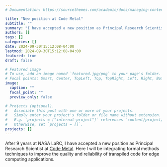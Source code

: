 ```yaml
---
# Documentation: https://sourcethemes.com/academic/docs/managing-content/

title: "New position at Code Metal"
subtitle: ""
summary: "I have accepted a new position as Principal Research Scientist at Code Metal."
authors: []
tags: []
categories: []
date: 2024-09-30T15:12:08-04:00
lastmod: 2024-09-30T15:12:08-04:00
featured: true
draft: false

# Featured image
# To use, add an image named `featured.jpg/png` to your page's folder.
# Focal points: Smart, Center, TopLeft, Top, TopRight, Left, Right, BottomLeft, Bottom, BottomRight.
image:
  caption: ""
  focal_point: ""
  preview_only: false

# Projects (optional).
#   Associate this post with one or more of your projects.
#   Simply enter your project's folder or file name without extension.
#   E.g. `projects = ["internal-project"]` references `content/project/deep-learning/index.md`.
#   Otherwise, set `projects = []`.
projects: []
---
```

After 9 years at NASA LaRC, I have accepted a new position as Principal Research Scientist at [Code Metal](https://www.codemetal.ai/).
Here I will be integrating formal methods techniques to improve the quality and reliability of transpiled code for edge computing applications.